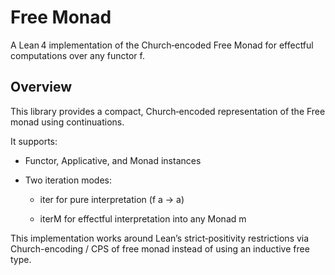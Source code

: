 # Free Monad

A Lean 4 implementation of the Church‑encoded Free Monad for effectful computations over any functor f.

## Overview

This library provides a compact, Church‑encoded representation of the Free monad using continuations.

It supports:

- Functor, Applicative, and Monad instances

- Two iteration modes:

  - iter for pure interpretation (f a -> a)

  - iterM for effectful interpretation into any Monad m

This implementation works around Lean’s strict‑positivity restrictions via Church-encoding / CPS of free monad instead of using an inductive free type.

